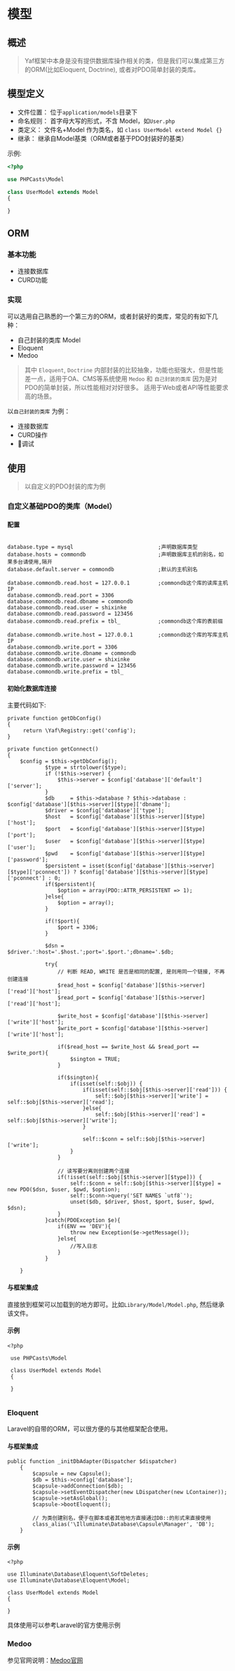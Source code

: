 # 模型

## 概述

> Yaf框架中本身是没有提供数据库操作相关的类，但是我们可以集成第三方的ORM(比如Eloquent, Doctrine), 或者对PDO简单封装的类库。

## 模型定义
    
 - 文件位置： 位于`application/models`目录下
 - 命名规则： 首字母大写的形式，不含 Model，如`User.php`
 - 类定义： 文件名+Model 作为类名，如 `class UserModel extend Model {}`  
 - 继承： 继承自Model基类（ORM或者基于PDO封装好的基类）  
 
 示例:
 
 ```php
 <?php
 
 use PHPCasts\Model
 
 class UserModel extends Model
 {
 
 }

 ```

## ORM

### 基本功能

 - 连接数据库
 - CURD功能
 
### 实现

可以选用自己熟悉的一个第三方的ORM，或者封装好的类库，常见的有如下几种：

 - 自己封装的类库 Model
 - Eloquent
 - Medoo
 
> 其中 `Eloquent`, `Doctrine` 内部封装的比较抽象，功能也挺强大，但是性能差一点，适用于OA、CMS等系统使用
> `Medoo` 和 `自己封装的类库` 因为是对PDO的简单封装，所以性能相对对好很多。 适用于Web或者API等性能要求高的场景。
 
 以`自己封装的类库` 为例：
 
 - 连接数据库
 - CURD操作
 - 调试

## 使用

> 以自定义的PDO封装的库为例

### 自定义基础PDO的类库（Model）

#### 配置

```

database.type = mysql                           ;声明数据库类型
database.hosts = commondb                       ;声明数据库主机的别名，如果多台请使用,隔开
database.default.server = commondb              ;默认的主机别名
     
database.commondb.read.host = 127.0.0.1         ;commondb这个库的读库主机IP
database.commondb.read.port = 3306
database.commondb.read.dbname = commondb
database.commondb.read.user = shixinke
database.commondb.read.password = 123456
database.commondb.read.prefix = tbl_            ;commondb这个库的表前缀
     
database.commondb.write.host = 127.0.0.1        ;commondb这个库的写库主机IP
database.commondb.write.port = 3306
database.commondb.write.dbname = commondb
database.commondb.write.user = shixinke
database.commondb.write.password = 123456
database.commondb.write.prefix = tbl_

```

#### 初始化数据库连接

主要代码如下:

```
private function getDbConfig()
{
     return \Yaf\Registry::get('config');
}

private function getConnect()
{
    $config = $this->getDbConfig();
            $type = strtolower($type);
            if (!$this->server) {
                $this->server = $config['database']['default']['server'];
            }
            $db     = $this->database ? $this->database : $config['database'][$this->server][$type]['dbname'];
            $driver = $config['database']['type'];
            $host   = $config['database'][$this->server][$type]['host'];
            $port   = $config['database'][$this->server][$type]['port'];
            $user   = $config['database'][$this->server][$type]['user'];
            $pwd    = $config['database'][$this->server][$type]['password'];
            $persistent = isset($config['database'][$this->server][$type]['pconnect']) ? $config['database'][$this->server][$type]['pconnect'] : 0;
            if($persistent){
                $option = array(PDO::ATTR_PERSISTENT => 1);
            }else{
                $option = array();
            }
     
            if(!$port){
                $port = 3306;
            }
     
            $dsn = $driver.':host='.$host.';port='.$port.';dbname='.$db;
     
            try{
                // 判断 READ, WRITE 是否是相同的配置, 是则用同一个链接, 不再创建连接
                $read_host = $config['database'][$this->server]['read']['host'];
                $read_port = $config['database'][$this->server]['read']['host'];
     
                $write_host = $config['database'][$this->server]['write']['host'];
                $write_port = $config['database'][$this->server]['write']['host'];
     
                if($read_host == $write_host && $read_port == $write_port){
                    $sington = TRUE;
                }
     
                if($sington){
                    if(isset(self::$obj)) {
                        if(isset(self::$obj[$this->server]['read'])) {
                            self::$obj[$this->server]['write'] = self::$obj[$this->server]['read'];
                        }else{
                            self::$obj[$this->server]['read'] = self::$obj[$this->server]['write'];
                        }
     
                        self::$conn = self::$obj[$this->server]['write'];
                    }
                }
     
                // 读写要分离则创建两个连接
                if(!isset(self::$obj[$this->server][$type])) {
                    self::$conn = self::$obj[$this->server][$type] = new PDO($dsn, $user, $pwd, $option);
                    self::$conn->query('SET NAMES `utf8`');
                    unset($db, $driver, $host, $port, $user, $pwd, $dsn);
                }
            }catch(PDOException $e){
                if(ENV == 'DEV'){
                    throw new Exception($e->getMessage());
                }else{
                    //写入日志
                }
            }
    
    }
```

#### 与框架集成

直接放到框架可以加载到的地方即可。比如`Library/Model/Model.php`, 然后继承该文件。


#### 示例

```
<?php
 
 use PHPCasts\Model
 
 class UserModel extends Model
 {
     
 }


```

### Eloquent

Laravel的自带的ORM，可以很方便的与其他框架配合使用。

#### 与框架集成

```
public function _initDbAdapter(Dispatcher $dispatcher)
    {
        $capsule = new Capsule();
        $db = $this->config['database'];
        $capsule->addConnection($db);
        $capsule->setEventDispatcher(new LDispatcher(new LContainer));
        $capsule->setAsGlobal();
        $capsule->bootEloquent();

        // 为类创建别名，便于在脚本或者其他地方直接通过DB::的形式来直接使用
        class_alias('\Illuminate\Database\Capsule\Manager', 'DB');
    }
```

#### 示例

```
<?php

use Illuminate\Database\Eloquent\SoftDeletes;
use Illuminate\Database\Eloquent\Model;

class UserModel extends Model
{

}
```

具体使用可以参考Laravel的官方使用示例

### Medoo

参见官网说明：[Medoo官网](https://medoo.in/)






